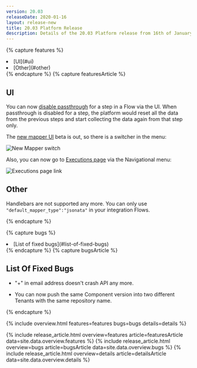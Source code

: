 ```yaml
---
version: 20.03
releaseDate: 2020-01-16
layout: release-new
title: 20.03 Platform Release
description: Details of the 20.03 Platform release from 16th of January 2020
---
```


<!-- ------------------------------------------------------------ -->
<!-- Features Overview -->
<!-- ------------------------------------------------------------ -->
{% capture features %}
<li class="overview__go" markdown="1">
[UI](#ui)
</li>
<li class="overview__go" markdown="1">
[Other](#other)
</li>
{% endcapture %}
<!-- ------------------------------------------------------------ -->
<!-- Features Article -->
<!-- ------------------------------------------------------------ -->
{% capture featuresArticle %}
<div id="features" class="article__content" markdown="1">


## UI

You can now [disable passthrough](/guides/disabling-passthrough.html) for a step in a Flow via the UI. When passthrough is disabled for a step, the platform would reset all the data from the previous steps and start collecting the data again from that step only.

The [new mapper UI](/guides/new-mapper.html) beta is out, so there is a switcher in the menu:

![New Mapper switch](/assets/img/RN/20,03/newmapperswitch.png)

Also, you can now go to [Executions page](/getting-started/executions.html) via the Navigational menu:

![Executions page link](/assets/img/RN/20,03/executionspagelink.png)


## Other

Handlebars are not supported any more. You can only use `"default_mapper_type":"jsonata"` in your integration Flows.


</div>
{% endcapture %}

<!-- ------------------------------------------------------------ -->
<!-- Bugs Overview -->
<!-- ------------------------------------------------------------ -->
{% capture bugs %}
<li class="overview__go" markdown="1">
  [List of fixed bugs](#list-of-fixed-bugs)
</li>
{% endcapture %}
<!-- ------------------------------------------------------------ -->
<!-- Bugs Article -->
<!-- ------------------------------------------------------------ -->
{% capture bugsArticle %}
<div id="bugs" class="article__content" markdown="1">

## List Of Fixed Bugs

- "+" in email address doesn't crash API any more.

- You can now push the same Component version into two different Tenants with the same repository name.

</div>
{% endcapture %}



<!-- ------------------------------------------------------------ -->
<!-- Include Release Overview -->
<!-- ------------------------------------------------------------ -->
{% include overview.html features=features bugs=bugs details=details %}

<!-- ------------------------------------------------------------ -->
<!-- Include Features Article -->
<!-- ------------------------------------------------------------ -->
{% include release_article.html overview=features article=featuresArticle data=site.data.overview.features %}
{% include release_article.html overview=bugs article=bugsArticle data=site.data.overview.bugs %}
{% include release_article.html overview=details article=detailsArticle data=site.data.overview.details %}
